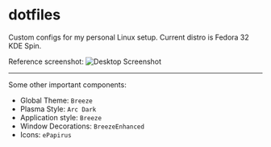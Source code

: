 # dotfiles
Custom configs for my personal Linux setup. Current distro is Fedora 32 KDE Spin.

Reference screenshot: 
![Desktop Screenshot](Desktop1.png)

---
Some other important components: 
*  Global Theme: `Breeze` 
*  Plasma Style: `Arc Dark`
*  Application style: `Breeze`
*  Window Decorations: `BreezeEnhanced`
*  Icons: `ePapirus`

